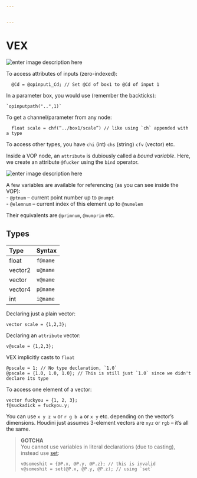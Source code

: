 ```yaml
---


---
```


<h1 id="vex">VEX</h1>
<p><img src="https://i.imgur.com/H2zGC6K.jpg" alt="enter image description here"></p>
<p>To access attributes of inputs (zero-indexed):</p>
<pre class=" language-c"><code class="prism  language-c">  @Cd <span class="token operator">=</span> @opinput1_Cd<span class="token punctuation">;</span> <span class="token comment">// Set @Cd of box1 to @Cd of input 1</span>
</code></pre>
<p>In a parameter box, you would use (remember the backticks):</p>
<pre class=" language-c"><code class="prism  language-c">`<span class="token function">opinputpath</span><span class="token punctuation">(</span><span class="token string">".."</span><span class="token punctuation">,</span><span class="token number">1</span><span class="token punctuation">)</span>`
</code></pre>
<p>To get a channel/parameter from any node:</p>
<pre class=" language-c"><code class="prism  language-c">  <span class="token keyword">float</span> scale <span class="token operator">=</span> <span class="token function">chf</span><span class="token punctuation">(</span>“<span class="token punctuation">.</span><span class="token punctuation">.</span><span class="token operator">/</span>box1<span class="token operator">/</span>scale”<span class="token punctuation">)</span> <span class="token comment">// like using `ch` appended with a type</span>
</code></pre>
<p>To access other types, you have <code>chi</code> (int) <code>chs</code> (string) <code>cfv</code> (vector) etc.</p>
<p>Inside a VOP node, an <code>attribute</code> is dubiously called a <em>bound variable</em>. Here, we create an attribute <code>@fucker</code> using the <code>bind</code> operator.</p>
<p><img src="https://i.imgur.com/O2tWJ66.jpg" alt="enter image description here"></p>
<p>A few variables are available for referencing (as you can see inside the VOP):<br>
- <code>@ptnum</code>  – current point number up to <code>@numpt</code><br>
- <code>@elemnum</code> – current index of this element up to <code>@numelem</code></p>
<p>Their equivalents are <code>@primnum</code>, <code>@numprim</code> etc.</p>
<h2 id="types">Types</h2>

<table>
<thead>
<tr>
<th align="left">Type</th>
<th>Syntax</th>
</tr>
</thead>
<tbody>
<tr>
<td align="left">float</td>
<td><code>f@name</code></td>
</tr>
<tr>
<td align="left">vector2</td>
<td><code>u@name</code></td>
</tr>
<tr>
<td align="left">vector</td>
<td><code>v@name</code></td>
</tr>
<tr>
<td align="left">vector4</td>
<td><code>p@name</code></td>
</tr>
<tr>
<td align="left">int</td>
<td><code>i@name</code></td>
</tr>
</tbody>
</table><p>Declaring just a plain vector:</p>
<pre class=" language-c"><code class="prism  language-c">vector scale <span class="token operator">=</span> <span class="token punctuation">{</span><span class="token number">1</span><span class="token punctuation">,</span><span class="token number">2</span><span class="token punctuation">,</span><span class="token number">3</span><span class="token punctuation">}</span><span class="token punctuation">;</span>
</code></pre>
<p>Declaring an <code>attribute</code> vector:</p>
<pre class=" language-c"><code class="prism  language-c">v@scale <span class="token operator">=</span> <span class="token punctuation">{</span><span class="token number">1</span><span class="token punctuation">,</span><span class="token number">2</span><span class="token punctuation">,</span><span class="token number">3</span><span class="token punctuation">}</span><span class="token punctuation">;</span>
</code></pre>
<p>VEX implicitly casts to <code>float</code></p>
<pre class=" language-c"><code class="prism  language-c">@pscale <span class="token operator">=</span> <span class="token number">1</span><span class="token punctuation">;</span> <span class="token comment">// No type declaration, `1.0`</span>
@pscale <span class="token operator">=</span> <span class="token punctuation">{</span><span class="token number">1.0</span><span class="token punctuation">,</span> <span class="token number">1.0</span><span class="token punctuation">,</span> <span class="token number">1.0</span><span class="token punctuation">}</span><span class="token punctuation">;</span> <span class="token comment">// This is still just `1.0` since we didn't declare its type</span>
</code></pre>
<p>To access one element of a vector:</p>
<pre class=" language-c"><code class="prism  language-c">vector fuckyou <span class="token operator">=</span> <span class="token punctuation">{</span><span class="token number">1</span><span class="token punctuation">,</span> <span class="token number">2</span><span class="token punctuation">,</span> <span class="token number">3</span><span class="token punctuation">}</span><span class="token punctuation">;</span>
f@suckadick <span class="token operator">=</span> fuckyou<span class="token punctuation">.</span>y<span class="token punctuation">;</span>
</code></pre>
<p>You can use <code>x y z w</code> or <code>r g b a</code> or <code>x y</code> etc. depending on the vector’s dimensions. Houdini just assumes 3-element vectors are 	<code>xyz</code> or <code>rgb</code> – it’s all the same.</p>
<blockquote>
<p><strong>GOTCHA</strong><br>
You cannot use variables in literal declarations (due to casting), instead use <a href="https://www.sidefx.com/docs/houdini/vex/functions/set.html">set</a>:</p>
<pre class=" language-c"><code class="prism  language-c">v@someshit <span class="token operator">=</span> <span class="token punctuation">{</span>@P<span class="token punctuation">.</span>x<span class="token punctuation">,</span> @P<span class="token punctuation">.</span>y<span class="token punctuation">,</span> @P<span class="token punctuation">.</span>z<span class="token punctuation">}</span><span class="token punctuation">;</span> <span class="token comment">// this is invalid</span>
v@someshit <span class="token operator">=</span> <span class="token function">set</span><span class="token punctuation">(</span>@P<span class="token punctuation">.</span>x<span class="token punctuation">,</span> @P<span class="token punctuation">.</span>y<span class="token punctuation">,</span> @P<span class="token punctuation">.</span>z<span class="token punctuation">)</span><span class="token punctuation">;</span> <span class="token comment">// using `set`</span>
</code></pre>
</blockquote>

